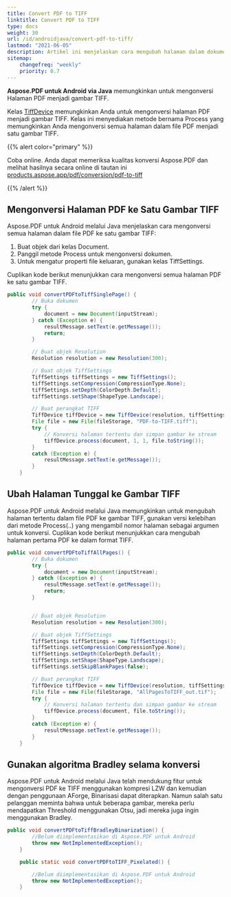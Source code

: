 ```yaml
---
title: Convert PDF to TIFF 
linktitle: Convert PDF to TIFF  
type: docs
weight: 30
url: /id/androidjava/convert-pdf-to-tiff/
lastmod: "2021-06-05"
description: Artikel ini menjelaskan cara mengubah halaman dalam dokumen PDF menjadi gambar TIFF. Anda akan belajar bagaimana mengonversi semua atau halaman tunggal menjadi gambar TIFF dengan Aspose.PDF untuk Android melalui Android via Java.
sitemap:
    changefreq: "weekly"
    priority: 0.7
---
```


**Aspose.PDF untuk Android via Java** memungkinkan untuk mengonversi Halaman PDF menjadi gambar TIFF.

Kelas [TiffDevice](https://reference.aspose.com/pdf/java/com.aspose.pdf.devices/tiffdevice) memungkinkan Anda untuk mengonversi halaman PDF menjadi gambar TIFF. Kelas ini menyediakan metode bernama Process yang memungkinkan Anda mengonversi semua halaman dalam file PDF menjadi satu gambar TIFF.

{{% alert color="primary" %}}

Coba online. Anda dapat memeriksa kualitas konversi Aspose.PDF dan melihat hasilnya secara online di tautan ini [products.aspose.app/pdf/conversion/pdf-to-tiff](https://products.aspose.app/pdf/conversion/pdf-to-tiff)

{{% /alert %}}

## Mengonversi Halaman PDF ke Satu Gambar TIFF

Aspose.PDF untuk Android melalui Java menjelaskan cara mengonversi semua halaman dalam file PDF ke satu gambar TIFF:

1. Buat objek dari kelas Document.
1. Panggil metode Process untuk mengonversi dokumen.
1. Untuk mengatur properti file keluaran, gunakan kelas TiffSettings.

Cuplikan kode berikut menunjukkan cara mengonversi semua halaman PDF ke satu gambar TIFF.

```java
public void convertPDFtoTiffSinglePage() {
        // Buka dokumen
        try {
            document = new Document(inputStream);
        } catch (Exception e) {
            resultMessage.setText(e.getMessage());
            return;
        }

        // Buat objek Resolution
        Resolution resolution = new Resolution(300);

        // Buat objek TiffSettings
        TiffSettings tiffSettings = new TiffSettings();
        tiffSettings.setCompression(CompressionType.None);
        tiffSettings.setDepth(ColorDepth.Default);
        tiffSettings.setShape(ShapeType.Landscape);

        // Buat perangkat TIFF
        TiffDevice tiffDevice = new TiffDevice(resolution, tiffSettings);
        File file = new File(fileStorage, "PDF-to-TIFF.tiff");
        try {
            // Konversi halaman tertentu dan simpan gambar ke stream
            tiffDevice.process(document, 1, 1, file.toString());
        }
        catch (Exception e) {
            resultMessage.setText(e.getMessage());
        }
    }

```


## Ubah Halaman Tunggal ke Gambar TIFF

Aspose.PDF untuk Android melalui Java memungkinkan untuk mengubah halaman tertentu dalam file PDF ke gambar TIFF, gunakan versi kelebihan dari metode Process(..) yang mengambil nomor halaman sebagai argumen untuk konversi. Cuplikan kode berikut menunjukkan cara mengubah halaman pertama PDF ke dalam format TIFF.

```java
public void convertPDFtoTiffAllPages() {
        // Buka dokumen
        try {
            document = new Document(inputStream);
        } catch (Exception e) {
            resultMessage.setText(e.getMessage());
            return;
        }


        // Buat objek Resolution
        Resolution resolution = new Resolution(300);

        // Buat objek TiffSettings
        TiffSettings tiffSettings = new TiffSettings();
        tiffSettings.setCompression(CompressionType.None);
        tiffSettings.setDepth(ColorDepth.Default);
        tiffSettings.setShape(ShapeType.Landscape);
        tiffSettings.setSkipBlankPages(false);

        // Buat perangkat TIFF
        TiffDevice tiffDevice = new TiffDevice(resolution, tiffSettings);
        File file = new File(fileStorage, "AllPagesToTIFF_out.tif");
        try {
            // Konversi halaman tertentu dan simpan gambar ke stream
            tiffDevice.process(document, file.toString());
        }
        catch (Exception e) {
            resultMessage.setText(e.getMessage());
        }
    }
```


## Gunakan algoritma Bradley selama konversi

Aspose.PDF untuk Android melalui Java telah mendukung fitur untuk mengonversi PDF ke TIFF menggunakan kompresi LZW dan kemudian dengan penggunaan AForge, Binarisasi dapat diterapkan. Namun salah satu pelanggan meminta bahwa untuk beberapa gambar, mereka perlu mendapatkan Threshold menggunakan Otsu, jadi mereka juga ingin menggunakan Bradley.

```java
public void convertPDFtoTiffBradleyBinarization() {
        //Belum diimplementasikan di Aspose.PDF untuk Android
        throw new NotImplementedException();
    }

    public static void convertPDFtoTIFF_Pixelated() {

        //Belum diimplementasikan di Aspose.PDF untuk Android
        throw new NotImplementedException();
    }
```